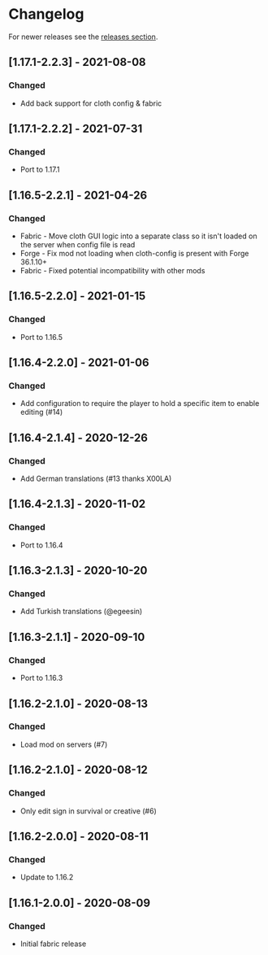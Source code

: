 # Changelog

For newer releases see the [releases section](https://github.com/Rakambda/EditSign/releases).

## [1.17.1-2.2.3] - 2021-08-08
### Changed
- Add back support for cloth config & fabric

## [1.17.1-2.2.2] - 2021-07-31
### Changed
- Port to 1.17.1

## [1.16.5-2.2.1] - 2021-04-26
### Changed
- Fabric - Move cloth GUI logic into a separate class so it isn't loaded on the server when config file is read
- Forge - Fix mod not loading when cloth-config is present with Forge 36.1.10+
- Fabric - Fixed potential incompatibility with other mods

## [1.16.5-2.2.0] - 2021-01-15
### Changed
- Port to 1.16.5

## [1.16.4-2.2.0] - 2021-01-06
### Changed
- Add configuration to require the player to hold a specific item to enable editing (#14)

## [1.16.4-2.1.4] - 2020-12-26
### Changed
- Add German translations (#13 thanks X00LA)

## [1.16.4-2.1.3] - 2020-11-02
### Changed
- Port to 1.16.4

## [1.16.3-2.1.3] - 2020-10-20
### Changed
- Add Turkish translations (@egeesin)

## [1.16.3-2.1.1] - 2020-09-10
### Changed
- Port to 1.16.3

## [1.16.2-2.1.0] - 2020-08-13
### Changed
- Load mod on servers (#7)

## [1.16.2-2.1.0] - 2020-08-12
### Changed
- Only edit sign in survival or creative (#6)

## [1.16.2-2.0.0] - 2020-08-11
### Changed
- Update to 1.16.2

## [1.16.1-2.0.0] - 2020-08-09
### Changed
- Initial fabric release
